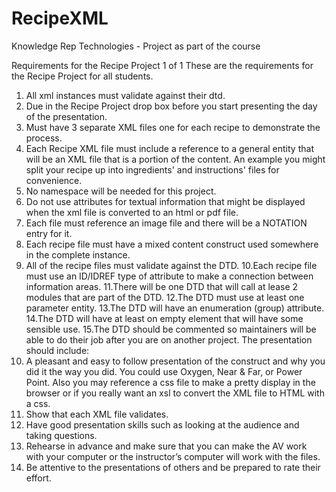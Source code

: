 # RecipeXML
Knowledge Rep Technologies  - Project as part of the course

Requirements for the Recipe Project
1 of 1
These are the requirements for the Recipe Project for all students.
1. All xml instances must validate against their dtd.
2. Due in the Recipe Project drop box before you start presenting the
day of the presentation.
3. Must have 3 separate XML files one for each recipe to demonstrate
the process.
4. Each Recipe XML file must include a reference to a general entity
that will be an XML file that is a portion of the content. An example
you might split your recipe up into ingredients' and instructions' files
for convenience.
5. No namespace will be needed for this project.
6. Do not use attributes for textual information that might be displayed
when the xml file is converted to an html or pdf file.
7. Each file must reference an image file and there will be a NOTATION
entry for it.
8. Each recipe file must have a mixed content construct used
somewhere in the complete instance.
9. All of the recipe files must validate against the DTD.
10.Each recipe file must use an ID/IDREF type of attribute to make a
connection between information areas.
11.There will be one DTD that will call at lease 2 modules that are part of
the DTD.
12.The DTD must use at least one parameter entity.
13.The DTD will have an enumeration (group) attribute.
14.The DTD will have at least on empty element that will have some
sensible use.
15.The DTD should be commented so maintainers will be able to do
their job after you are on another project.
The presentation should include:
1. A pleasant and easy to follow presentation of the construct and why
you did it the way you did. You could use Oxygen, Near & Far, or
Power Point. Also you may reference a css file to make a pretty
display in the browser or if you really want an xsl to convert the XML
file to HTML with a css.
2. Show that each XML file validates.
3. Have good presentation skills such as looking at the audience and
taking questions.
4. Rehearse in advance and make sure that you can make the AV work
with your computer or the instructor’s computer will work with the
files.
5. Be attentive to the presentations of others and be prepared to rate
their effort. 
